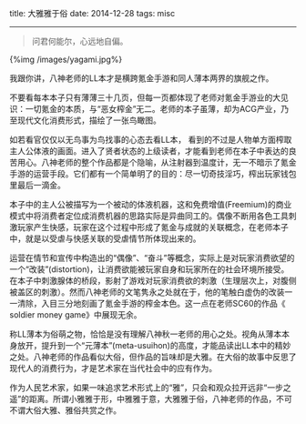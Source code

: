 title: 大雅雅于俗
date: 2014-12-28
tags: misc

---

> 问君何能尔，心远地自偏。


{%img /images/yagami.jpg%}



  我跟你讲，八神老师的LL本才是横跨氪金手游和同人薄本两界的旗舰之作。


  不要看每本本子只有薄薄三十几页，但每一页都体现了老师对氪金手游业的大见识：一切氪金的本质，与“恶女榨金”无二。老师的本子虽薄，却为ACG产业，乃至现代文化消费形式，描绘了一张鸟瞰图。


如若看官仅仅以无鸟事为鸟找事的心态去看LL本， 看到的不过是人物单方面榨取主人公体液的画面。进入了贤者状态的上级读者，才能看到老师在本子中表达的良苦用心。八神老师的整个作品都是个隐喻，从注射器到温度计，无一不暗示了氪金手游的运营手段。它们都有一个简单明了的目的：尽一切奇技淫巧，榨出玩家钱包里最后一滴金。


本子中的主人公被描写为一个被动的体液机器，这和免费增值(Freemium)的商业模式中将消费者定位成消费机器的思路实际是异曲同工的。偶像不断用各色工具刺激玩家产生快感，玩家在这个过程中形成了氪金与成就的关联概念，在老师本子中，就是以受虐与快感关联的受虐情节所体现出来的。


运营在情节和宣传中构造出的“偶像”、“奋斗”等概念，实际上是对玩家消费欲望的一个“改装”(distortion)，让消费欲能被玩家自身和玩家所在的社会环境所接受。在本子中刺激腺体的桥段，影射了游戏对玩家消费欲的刺激（生理层次上，对腹侧被盖区的刺激）。然而八神老师的文笔隽永之处就在于，他的笔触白虚伪的改装一一清除，入目三分地刻画了氪金手游的榨金本色。这一点在老师SC60的作品《 soldier money game》中展现无余。


称LL薄本为俗萌之物，恰恰是没有理解八神秋一老师的用心之处。视角从薄本本身放开，提升到一个“元薄本”(meta-usuihon)的高度，才能品读出LL本中的精妙之处。八神老师的作品看似大俗，但作品的旨味却是大雅。在大俗的故事中反思了现代人的消费行为，才是艺术家在当代社会中的应有作为。


作为人民艺术家，如果一味追求艺术形式上的“雅”，只会和观众拉开远非“一步之遥”的距离。所谓小雅雅于形，中雅雅于意，大雅雅于俗，八神老师的作品，不可不谓大俗大雅、雅俗共赏之作。
